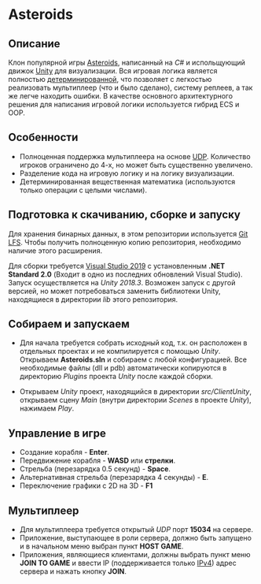 Asteroids
=================

## Описание

Клон популярной игры [Asteroids](https://en.wikipedia.org/wiki/Asteroids_(video_game)), написанный на *C#* и испольщующий движок [Unity](https://unity.com/) для визуализации. Вся игровая логика является полностью [детерминированной](https://en.wikipedia.org/wiki/Deterministic_algorithm), что позволяет с легкостью реализовать мультиплеер (что и было сделано), систему реплеев, а так же легче находить ошибки. В качестве основного  архитектурного решения для написания игровой логики используется гибрид ECS и OOP.

## Особенности

* Полноценная поддержка мультиплеера на основе [UDP](https://en.wikipedia.org/wiki/User_Datagram_Protocol). Количество игроков ограничено до 4-х, но может быть существенно увеличено.
* Разделение кода на игровую логику и на логику визуализации.
* Детерминированная вещественная математика (используются только операции с целыми числами).

## Подготовка к скачиванию, сборке и запуску

Для хранения бинарных данных, в этом репозитории используется [Git LFS](https://git-lfs.github.com/). Чтобы получить полноценную копию репозитория, необходимо наличие этого расширения.

Для сборки требуется [Visual Studio 2019](https://visualstudio.microsoft.com) с установленным **.NET Standard 2.0** (Входит в одно из последних обновлений Visual Studio). Запуск осуществляется на *Unity 2018.3*. Возможен запуск с другой версией, но может потребоваться заменить библиотеки Unity, находящиеся в директории *lib* этого репозитория.

## Собираем и запускаем

* Для начала требуется собрать исходный код, т.к. он расположен в отдельных проектах и не компилируется с помощью *Unity*. Открываем **Asteroids.sln** и собираем с любой конфигурацией. Все необходимые файлы (dll и pdb) автоматически копируются в директорию *Plugins* проекта *Unity* после каждой сборки.

* Открываем *Unity* проект, находящийся в директории *src/ClientUnity*, открываем сцену *Main* (внутри директории *Scenes* в проекте *Unity*), нажимаем *Play*.

## Управление в игре

* Создание корабля - **Enter**.
* Передвижение корабля - **WASD** или **стрелки**.
* Стрельба (перезарядка 0.5 секунд) - **Space**.
* Альтернативная стрельба (перезарядка 4 секунды) - **E**.
* Переключение графики с 2D на 3D - **F1**

## Мультиплеер

* Для мультиплеера требуется открытый *UDP* порт **15034** на сервере.
* Приложение, выступающее в роли сервера, должно быть запущено и в начальном меню выбран пункт **HOST GAME**.
* Приложения, являющиеся клиентами, должны выбрать пункт меню **JOIN TO GAME** и ввести IP (поддерживается только [IPv4](https://en.wikipedia.org/wiki/IPv4)) адрес сервера и нажать кнопку **JOIN**.
